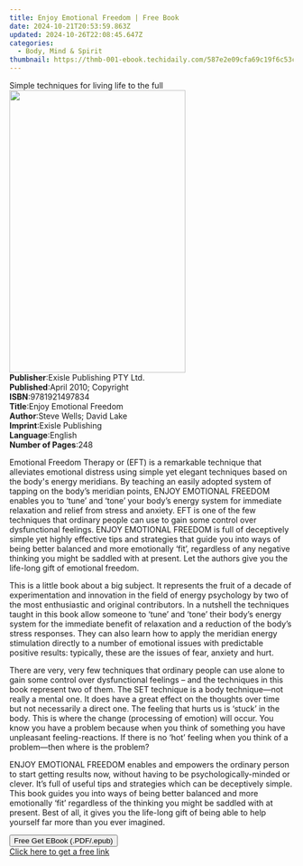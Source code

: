 ```yaml
---
title: Enjoy Emotional Freedom | Free Book
date: 2024-10-21T20:53:59.863Z
updated: 2024-10-26T22:08:45.647Z
categories:
  - Body, Mind & Spirit
thumbnail: https://thmb-001-ebook.techidaily.com/587e2e09cfa69c19f6c53ca6d80484a3434b3d9c483af0e2fe3d02054d99491e.jpg
---
```

<main id="book-container">
  <div class="flex flex-col">
    <div class="book-brief flex-1 py-6 px-4 sm:p-6 md:py-10 md:px-8">
      <!-- brief-->
      <div class="book-brief-main">
        Simple techniques for living life to the full
      </div>
    </div>
    <div
      class="book-meta-info flex-1 grid gap-4 col-start-1 col-end-3 row-start-1 sm:mb-6 sm:grid-cols-4 lg:gap-6 lg:col-start-2 lg:row-end-6 lg:row-span-6 lg:mb-0"
    >
      <div
        class="book-meta-info-left place-content-center mt-4 p-4 text-sm leading-6 col-start-2 col-span-2 dark:text-slate-400"
      >
        <img
          class="w-full h-500 object-cover rounded-lg sm:h-255 sm:col-span-2 lg:col-span-full"
          src="https://img-001-ebook.techidaily.com/cea3811509059192dfe6ec105a7f6e3985e8bc89ea916503c32dd41eced9b51c.jpg"
          alt=""
          width="312"
          height="500"
        />
      </div>
      <div
        class="book-meta-info-right mt-2 col-start-1 row-start-2 col-span-3 self-center"
      >
        <!-- meta data  -->
        <div class="flex flex-col px-4 md:px-8">
          <div class="flex-1">
            <strong>Publisher</strong>:<span class="px-2"
              >Exisle Publishing PTY Ltd.</span
            >
          </div>
          <div class="flex-1">
            <strong>Published</strong>:<span class="px-2"
              >April 2010; Copyright</span
            >
          </div>
          <div class="flex-1">
            <strong>ISBN</strong>:<span class="px-2">9781921497834</span>
          </div>
          <div class="flex-1">
            <strong>Title</strong>:<span class="px-2"
              >Enjoy Emotional Freedom</span
            >
          </div>
          <div class="flex-1">
            <strong>Author</strong>:<span class="px-2"
              >Steve Wells; David Lake</span
            >
          </div>
          <div class="flex-1">
            <strong>Imprint</strong>:<span class="px-2">Exisle Publishing</span>
          </div>
          <div class="flex-1">
            <strong>Language</strong>:<span class="px-2">English</span>
          </div>
          <div class="flex-1">
            <strong>Number of Pages</strong>:<span class="px-2">248</span>
          </div>
        </div>
      </div>
    </div>
    <div class="book-description flex-1 py-6 px-4 sm:p-6 md:py-10 md:px-8">
      <div class="book-description-main">
        <div accordion-content="" id="description">
          <p>
            Emotional Freedom Therapy or (EFT) is a remarkable technique that
            alleviates emotional distress using simple yet elegant techniques
            based on the body's energy meridians. By teaching an easily adopted
            system of tapping on the body’s meridian points, ENJOY EMOTIONAL
            FREEDOM enables you to ‘tune’ and ‘tone’ your body’s energy system
            for immediate relaxation and relief from stress and anxiety. EFT is
            one of the few techniques that ordinary people can use to gain some
            control over dysfunctional feelings. ENJOY EMOTIONAL FREEDOM is full
            of deceptively simple yet highly effective tips and strategies that
            guide you into ways of being better balanced and more emotionally
            ‘fit’, regardless of any negative thinking you might be saddled with
            at present. Let the authors give you the life-long gift of emotional
            freedom.
          </p>
          <p>
            This is a little book about a big subject. It represents the fruit
            of a decade of experimentation and innovation in the field of energy
            psychology by two of the most enthusiastic and original
            contributors. In a nutshell the techniques taught in this book allow
            someone to ‘tune’ and ‘tone’ their body’s energy system for the
            immediate benefit of relaxation and a reduction of the body’s stress
            responses. They can also learn how to apply the meridian energy
            stimulation directly to a number of emotional issues with
            predictable positive results: typically, these are the issues of
            fear, anxiety and hurt.
          </p>
          <p>
            There are very, very few techniques that ordinary people can use
            alone to gain some control over dysfunctional feelings – and the
            techniques in this book represent two of them. The SET technique is
            a body technique—not really a mental one. It does have a great
            effect on the thoughts over time but not necessarily a direct one.
            The feeling that hurts us is ‘stuck’ in the body. This is where the
            change (processing of emotion) will occur. You know you have a
            problem because when you think of something you have unpleasant
            feeling-reactions. If there is no ‘hot’ feeling when you think of a
            problem—then where is the problem?
          </p>
          <p>
            ENJOY EMOTIONAL FREEDOM enables and empowers the ordinary person to
            start getting results now, without having to be
            psychologically-minded or clever. It’s full of useful tips and
            strategies which can be deceptively simple. This book guides you
            into ways of being better balanced and more emotionally ‘fit’
            regardless of the thinking you might be saddled with at present.
            Best of all, it gives you the life-long gift of being able to help
            yourself far more than you ever imagined.
          </p>
        </div>
        <div class="accordion-fader"></div>
      </div>
    </div>
    <div class="book-excerpts flex-1 py-6 px-4 sm:p-6 md:py-10 md:px-8"></div>
    <div
      class="book-about-author flex-1 py-6 px-4 sm:p-6 md:py-10 md:px-8"
    ></div>
    <div class="book-free-get flex-1 py-6 px-4 sm:p-6 md:py-10 md:px-8">
      <button
        id="btn-free-get"
        class="bg-blue-500 hover:bg-blue-700 text-white font-bold py-2 px-4 rounded"
      >
        Free Get EBook (.PDF/.epub)
      </button>
      <div id="countdown-display" class="px-2 text-lg mt-2"></div>
      <a
        id="free-link"
        class="hidden bg-blue-500 hover:bg-blue-700 text-white font-bold py-2 px-4 rounded"
        href="https://www.ebooks.com/en-us/book/95859784/enjoy-emotional-freedom/steve-wells/"
        target="_blank"
        >Click here to get a free link</a
      >
    </div>
    <script>
      let countdownTime = 0;
      let countdownInterval = null;
      document
        .getElementById('btn-free-get')
        .addEventListener('click', startCountdown);
      function startCountdown() {
        countdownTime = new Date().getTime() + 60000 * 3;
        countdownInterval = setInterval(updateCountdown, 1000);
        document.getElementById('btn-free-get').disabled = true;
        document
          .getElementById('btn-free-get')
          .classList.add('bg-gray-500', 'cursor-not-allowed');
      }
      function updateCountdown() {
        let currentTime = new Date().getTime();
        let timeLeft = countdownTime - currentTime;
        let secondsLeft = Math.floor(timeLeft / 1000);
        document.getElementById('countdown-display').innerHTML =
          `Remaining time: ${secondsLeft} seconds.`;
        if (secondsLeft <= 0) {
          clearInterval(countdownInterval);
          document.getElementById('btn-free-get').classList.add('hidden');
          document.getElementById('free-link').classList.remove('hidden');
          document.getElementById('countdown-display').innerHTML = '';
        }
      }
    </script>
  </div>
</main>

<ins class="adsbygoogle"
      style="display:block"
      data-ad-client="ca-pub-7571918770474297"
      data-ad-slot="8358498916"
      data-ad-format="auto"
      data-full-width-responsive="true"></ins>
    